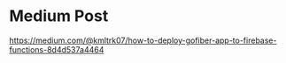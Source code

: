 # Medium Post
https://medium.com/@kmltrk07/how-to-deploy-gofiber-app-to-firebase-functions-8d4d537a4464
